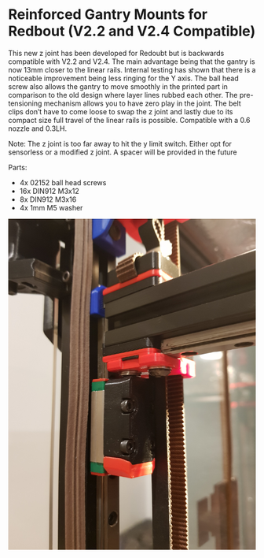 ﻿# Reinforced Gantry Mounts for Redbout (V2.2 and V2.4 Compatible)

This new z joint has been developed for Redoubt but is backwards compatible with V2.2 and V2.4. The main advantage being that the gantry is now 13mm closer to the linear rails. Internal testing has shown that there is a noticeable improvement being less ringing for the Y axis. The ball head screw also allows the gantry to move smoothly in the printed part in comparison to the old design where layer lines rubbed each other. The pre-tensioning mechanism allows you to have zero play in the joint. The belt clips don’t have to come loose to swap the z joint and lastly due to its compact size full travel of the linear rails is possible. Compatible with a 0.6 nozzle and 0.3LH.

Note: The z joint is too far away to hit the y limit switch. Either opt for sensorless or a modified z joint. A spacer will be provided in the future

Parts: 
* 4x 02152 ball head screws
* 16x DIN912 M3x12
* 8x DIN912 M3x16
* 4x 1mm M5 washer

![Picture of Gantry Mount](Images/1.jpg)